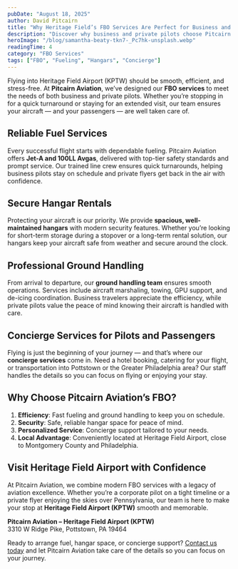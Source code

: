 ```yaml
---
pubDate: "August 18, 2025"
author: David Pitcairn
title: "Why Heritage Field’s FBO Services Are Perfect for Business and Private Pilots"
description: "Discover why business and private pilots choose Pitcairn Aviation at Heritage Field Airport (KPTW). From premium fueling to secure hangars, expert ground handling, and concierge support, we provide everything you need for a seamless flight experience."
heroImage: "/blog/samantha-beaty-tkn7-_Pc7hk-unsplash.webp"
readingTime: 4
category: "FBO Services"
tags: ["FBO", "Fueling", "Hangars", "Concierge"]
---
```


Flying into Heritage Field Airport (KPTW) should be smooth, efficient, and stress-free. At **Pitcairn Aviation**, we’ve designed our **FBO services** to meet the needs of both business and private pilots. Whether you’re stopping in for a quick turnaround or staying for an extended visit, our team ensures your aircraft — and your passengers — are well taken care of.

## Reliable Fuel Services

Every successful flight starts with dependable fueling. Pitcairn Aviation offers **Jet-A and 100LL Avgas**, delivered with top-tier safety standards and prompt service. Our trained line crew ensures quick turnarounds, helping business pilots stay on schedule and private flyers get back in the air with confidence.

## Secure Hangar Rentals

Protecting your aircraft is our priority. We provide **spacious, well-maintained hangars** with modern security features. Whether you’re looking for short-term storage during a stopover or a long-term rental solution, our hangars keep your aircraft safe from weather and secure around the clock.

## Professional Ground Handling

From arrival to departure, our **ground handling team** ensures smooth operations. Services include aircraft marshaling, towing, GPU support, and de-icing coordination. Business travelers appreciate the efficiency, while private pilots value the peace of mind knowing their aircraft is handled with care.

## Concierge Services for Pilots and Passengers

Flying is just the beginning of your journey — and that’s where our **concierge services** come in. Need a hotel booking, catering for your flight, or transportation into Pottstown or the Greater Philadelphia area? Our staff handles the details so you can focus on flying or enjoying your stay.

## Why Choose Pitcairn Aviation’s FBO?

1. **Efficiency**: Fast fueling and ground handling to keep you on schedule.
2. **Security**: Safe, reliable hangar space for peace of mind.
3. **Personalized Service**: Concierge support tailored to your needs.
4. **Local Advantage**: Conveniently located at Heritage Field Airport, close to Montgomery County and Philadelphia.

## Visit Heritage Field Airport with Confidence

At Pitcairn Aviation, we combine modern FBO services with a legacy of aviation excellence. Whether you’re a corporate pilot on a tight timeline or a private flyer enjoying the skies over Pennsylvania, our team is here to make your stop at **Heritage Field Airport (KPTW)** smooth and memorable.

**Pitcairn Aviation – Heritage Field Airport (KPTW)**  
3310 W Ridge Pike, Pottstown, PA 19464

Ready to arrange fuel, hangar space, or concierge support? [Contact us today](/contact-us) and let Pitcairn Aviation take care of the details so you can focus on your journey.
